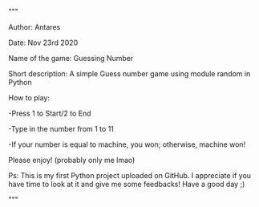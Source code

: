 """

Author:           Antares

Date:             Nov 23rd 2020

Name of the game: Guessing Number

Short description: A simple Guess number game using module random in Python

How to play:

-Press 1 to Start/2 to End

-Type in the number from 1 to 11

-If your number is equal to machine, you won; otherwise, machine won!

Please enjoy! (probably only me lmao)

Ps: This is my first Python project uploaded on GitHub. I appreciate if you have time to look at it and give me some feedbacks! Have a good day ;)

"""
